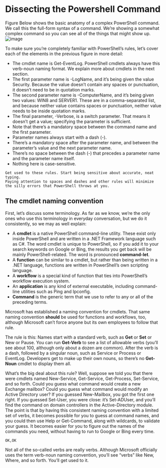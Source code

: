 # Dissecting the Powershell Command 
Figure Below shows the basic anatomy of a complex PowerShell command. We call this the full-form syntax of a command. 
We’re showing a somewhat complex command so you can see all of the things that might show up.
![image](https://user-images.githubusercontent.com/47218880/61657966-e7257700-ac89-11e9-92df-afed7148dc2c.png)

To make sure you’re completely familiar with PowerShell’s rules, 
let’s cover each of the elements in the previous figure in more detail:

- The cmdlet name is Get-EventLog. PowerShell cmdlets always have this verb-noun naming format. We explain more about cmdlets in the next section.
- The first parameter name is -LogName, and it’s being given the value Security. Because the value doesn’t contain any spaces or punctuation, it doesn’t need to be in quotation marks.
- The second parameter name is -ComputerName, and it’s being given two values: WIN8 and SERVER1. These are in a comma-separated list, and because neither value contains spaces or punctuation, neither value needs to be inside quotation marks.
- The final parameter, -Verbose, is a switch parameter. That means it doesn’t get a value; specifying the parameter is sufficient.
- Note that there’s a mandatory space between the command name and the first parameter.
- Parameter names always start with a dash (-).
- There’s a mandatory space after the parameter name, and between the parameter’s value and the next parameter name.
- There’s no space between the dash (-) that precedes a parameter name and the parameter name itself.
- Nothing here is case-sensitive.

```
Get used to these rules. Start being sensitive about accurate, neat typing. 
Paying attention to spaces and dashes and other rules will minimize 
the silly errors that PowerShell throws at you.

```
 
## The cmdlet naming convention

First, let’s discuss some terminology. As far as we know, we’re the only ones who use this terminology in everyday conversation, but we do it consistently, so we may as well explain:

- A **cmdlet** is a native PowerShell command-line utility. These exist only inside PowerShell and are written in a .NET Framework language such as C#. The word cmdlet is unique to PowerShell, so if you add it to your search keywords on Google or Bing, the results you get back will be mainly PowerShell-related. The word is pronounced **command-let**.
- A **function** can be similar to a cmdlet, but rather than being written in a .NET language, functions are written in PowerShell’s own scripting language.
- A **workflow** is a special kind of function that ties into PowerShell’s workflow execution system.
- An **application** is any kind of external executable, including command-line utilities such as Ping and Ipconfig.
- **Command** is the generic term that we use to refer to any or all of the preceding terms.

Microsoft has established a naming convention for cmdlets. That same naming convention **should** be used for functions and workflows, too, although Microsoft can’t force anyone but its own employees to follow that rule.

The rule is this: Names start with a standard verb, such as **Get** or **Set** or New or Pause. You can run **Get-Verb** to see a list of allowable verbs (you’ll see about 100, although only about a dozen are common). After the verb is a dash, followed by a singular noun, such as Service or Process or EventLog. Developers get to make up their own nouns, so there’s no **Get-Noun** cmdlet to display them all.

What’s the big deal about this rule? Well, suppose we told you that there were cmdlets named New-Service, Get-Service, Get-Process, Set-Service, and so forth. Could you guess what command would create a new Exchange mailbox? Could you guess what command would modify an Active Directory user? If you guessed New-Mailbox, you got the first one right. If you guessed Set-User, you were close: it’s Set-ADUser, and you’ll find the command on domain controllers in the Active-Directory module. The point is that by having this consistent naming convention with a limited set of verbs, it becomes possible for you to guess at command names, and you could then use Help or Get-Command, along with wildcards, to validate your guess. It becomes easier for you to figure out the names of the commands you need, without having to run to Google or Bing every time.

```
OK,OK
```
Not all of the so-called verbs are really verbs. Although Microsoft officially uses the term verb-noun naming convention, you’ll see “verbs” like New, Where, and so forth. You’ll get used to it.
